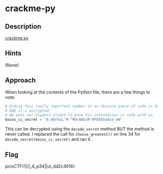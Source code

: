 # crackme-py

## Description

[crackme.py](https://github.com/vivian-dai/PicoCTF2021-Writeup/blob/main/Reverse%20Engineering/crackme-py/crackme.py)

## Hints

(None)

## Approach

When looking at the contents of the Python file, there are a few things to note:

```python
# Hiding this really important number in an obscure piece of code is brilliant!
# AND it's encrypted!
# We want our biggest client to know his information is safe with us.
bezos_cc_secret = "A:4@r%uL`M-^M0c0AbcM-MFE055a4ce`eN"
```

This can be decrypted using the `decode_secret` method BUT the method is never called.
I replaced the call for `choose_greatest()` on line 34 for `decode_secret(bezos_cc_secret)` and ran it.

## Flag

picoCTF{1|\/|_4_p34|\|ut_dd2c4616}
